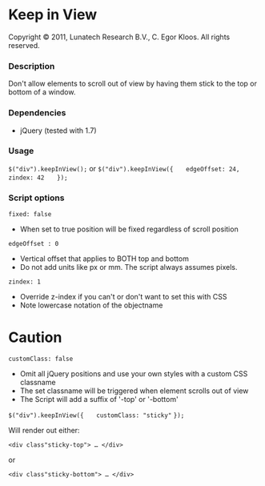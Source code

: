 Keep in View
===========

Copyright &copy; 2011, Lunatech Research B.V., C. Egor Kloos. All rights reserved.

### Description
Don't allow elements to scroll out of view by having them stick to the top or bottom of a window.

### Dependencies

- jQuery (tested with 1.7)


### Usage
`$("div").keepInView();`
or
`$("div").keepInView({`
`   edgeOffset: 24,`
`   zindex: 42    `
`});`

### Script options
`fixed: false`

- When set to true position will be fixed regardless of scroll position 

`edgeOffset : 0`

- Vertical offset that applies to BOTH top and bottom
- Do not add units like px or mm. The script always assumes pixels.

`zindex: 1`

- Override z-index if you can't or don't want to set this with CSS
- Note lowercase notation of the objectname


Caution
=======
`customClass: false`

- Omit all jQuery positions and use your own styles with a custom CSS classname
- The set classname will be triggered when element scrolls out of view 
- The Script will add a suffix of '-top' or '-bottom'

`$("div").keepInView({`
`   customClass: "sticky"`
`});`

Will render out either:
    
`<div class"sticky-top"> … </div>`

or

`<div class"sticky-bottom"> … </div>`
